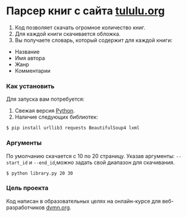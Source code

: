 # Парсер книг с сайта [tululu.org](https://tululu.org)

1. Код позволяет скачать огромное количество книг.
2. Для каждой книги скачивается обложка.
3. Вы получаете словарь, который содержит для каждой книги:
* Название
* Имя автора
* Жанр
* Комментарии

### Как установить
Для запуска вам потребуется:
1. Свежая версия [Python](https://www.python.org).
2. Наличие следующих библиотек:
```
$ pip install urllib3 requests BeautifulSoup4 lxml
```

### Аргументы

По умолчанию скачается с 10 по 20 страницу.
Указав аргументы: `--start_id` и `--end_id`,можно задать свой диапазон для скачивания.
```
$ python library.py 20 30
```

### Цель проекта

Код написан в образовательных целях на онлайн-курсе для веб-разработчиков [dvmn.org](https://dvmn.org/).